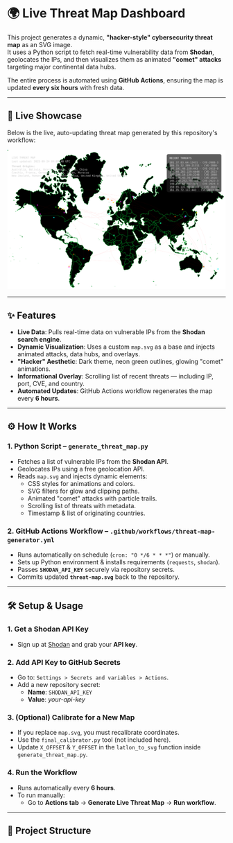 # 🌍 Live Threat Map Dashboard  

This project generates a dynamic, **"hacker-style" cybersecurity threat map** as an SVG image.  
It uses a Python script to fetch real-time vulnerability data from **Shodan**, geolocates the IPs, and then visualizes them as animated **"comet" attacks** targeting major continental data hubs.  

The entire process is automated using **GitHub Actions**, ensuring the map is updated **every six hours** with fresh data.  

---

## 🚀 Live Showcase  
Below is the live, auto-updating threat map generated by this repository's workflow:  

![Threat Map Preview](threat-map.svg)  

---

## ✨ Features  

- **Live Data**: Pulls real-time data on vulnerable IPs from the **Shodan search engine**.  
- **Dynamic Visualization**: Uses a custom `map.svg` as a base and injects animated attacks, data hubs, and overlays.  
- **"Hacker" Aesthetic**: Dark theme, neon green outlines, glowing "comet" animations.  
- **Informational Overlay**: Scrolling list of recent threats — including IP, port, CVE, and country.  
- **Automated Updates**: GitHub Actions workflow regenerates the map every **6 hours**.  

---

## ⚙️ How It Works  

### 1. Python Script – `generate_threat_map.py`  
- Fetches a list of vulnerable IPs from the **Shodan API**.  
- Geolocates IPs using a free geolocation API.  
- Reads `map.svg` and injects dynamic elements:  
  - CSS styles for animations and colors.  
  - SVG filters for glow and clipping paths.  
  - Animated "comet" attacks with particle trails.  
  - Scrolling list of threats with metadata.  
  - Timestamp & list of originating countries.  

### 2. GitHub Actions Workflow – `.github/workflows/threat-map-generator.yml`  
- Runs automatically on schedule (`cron: "0 */6 * * *"`) or manually.  
- Sets up Python environment & installs requirements (`requests`, `shodan`).  
- Passes **`SHODAN_API_KEY`** securely via repository secrets.  
- Commits updated **`threat-map.svg`** back to the repository.  

---

## 🛠️ Setup & Usage  

### 1. Get a Shodan API Key  
- Sign up at [Shodan](https://www.shodan.io/) and grab your **API key**.  

### 2. Add API Key to GitHub Secrets  
- Go to: `Settings > Secrets and variables > Actions`.  
- Add a new repository secret:  
  - **Name**: `SHODAN_API_KEY`  
  - **Value**: *your-api-key*  

### 3. (Optional) Calibrate for a New Map  
- If you replace `map.svg`, you must recalibrate coordinates.  
- Use the `final_calibrator.py` tool (not included here).  
- Update `X_OFFSET` & `Y_OFFSET` in the `latlon_to_svg` function inside `generate_threat_map.py`.  

### 4. Run the Workflow  
- Runs automatically every **6 hours**.  
- To run manually:  
  - Go to **Actions tab** → **Generate Live Threat Map** → **Run workflow**.  

---

## 📂 Project Structure  

